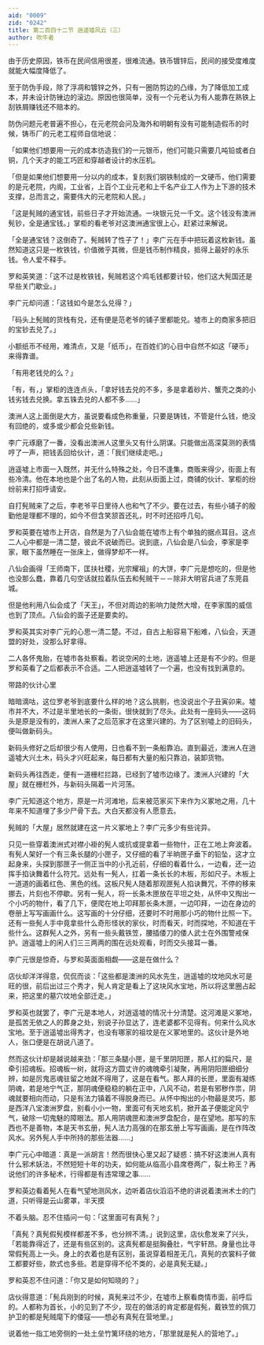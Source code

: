 ```yaml
---
aid: "0009"
zid: "0242"
title: 第二百四十二节 逍遥墟风云（三）
author: 吹牛者
---
```


由于历史原因，铁币在民间信用很差，很难流通。铁币镀锌后，民间的接受度难度就能大幅度降低了。

至于防伪手段，除了浮凋和镀锌之外，只有一圈防剪边的凸缘，为了降低加工成本，并未设计防锉边的滚边。原因也很简单，没有一个元老认为有人能靠在熟铁上刮铁屑赚钱还不赔本的。

防伪问题元老普遍不担心，在元老院会问及海外和明朝有没有可能制造假币的时候，铸币厂的元老工程师自信地说：

「如果他们想要用一元的成本彷造我们的一元银币，他们可能只需要几吨铅或者白铜，几个天才的能工巧匠和穿越者设计的水压机。

「但是如果他们想要用一分以内的成本，复刻我们钢铁制成的一文硬币，他们需要的是元老院，内阁，工业省，上百个工业元老和上千名产业工人作为上下游的技术支撑，总而言之，需要伟大的元老院和人民。」

「这是髡贼的通宝钱，前些日子才开始流通。一块银元兑一千文。这个钱没有澳洲髡钞，全是通宝钱。」掌柜的看老爷对这澳洲通宝很上心，赶紧过来解说。

「全是通宝钱？这倒奇了。髡贼转了性子了！」李广元在手中把玩着这枚新钱。虽然知道这只是一枚铁钱，价值微乎其微，但是钱币制作精良，抵得上最好的永乐钱。令人爱不释手。

罗和英笑道：「这不过是枚铁钱，髡贼若这个鸡毛钱都要计较，他们这大髡国还是早些关门歇业。」

李广元却问道：「这钱如今是怎么兑得？」

「码头上髡贼的货栈有兑，还有便是范老爷的铺子里都能兑。墟市上的商家多把旧的宝钞去兑了。」

小额纸币不经用，难清点，又是「纸币」，在百姓们的心目中自然不如这「硬币」来得靠谱。

「有用老钱兑的么？」

「有，有，」掌柜的连连点头，「拿好钱去兑的不多，多是拿着砂片、蟹壳之类的小钱劣钱去兑换。拿五铢去兑的人都不多……」

澳洲人这上面倒是大方，虽说要看成色称重量，只要是铸钱，不管是什么钱，绝没有回绝的，或多或少都会兑些新钱。

李广元琢磨了一番，没看出澳洲人这里头又有什么阴谋。只能做出高深莫测的表情哼了一声，把钱丢回给伙计，道：「我们继续走吧。」

逍遥墟上市面一入既然，并无什么特殊之处，今日不逢集，商贩来得少，街面上有些冷清。他在本地也是个出了名的人物，此刻从街面上过，商铺的伙计、掌柜的纷纷前来打招呼请安。

自打髡贼来了之后，李老爷平日里待人也和气了不少。要在过去，有些小铺子的殷勤他是理都不理的，如今不但含笑颔首还礼，时不时还招呼几句。

罗和英要在墟市上开店，自然是为了八仙会能在墟市上有个单独的据点耳目。这点二人心中都是一清二楚，彼此不说破而已。说到底，八仙会是八仙会，李家是李家，眼下虽然睡在一张床上，做得梦却不一样。

八仙会画得「王师南下，匡扶社稷，光宗耀祖」的大饼，李广元是想吃的，但是他也没那么蠢，靠着几句空话就拉着队伍去和髡贼干－－除非大明官兵进了东莞县城。

但是他利用八仙会成了「天王」，不但对周边的影响力陡然大增，在李家围的威信也到了顶点。八仙会的面子还是要卖的。

罗和英其实对李广元的心思一清二楚。不过，自古上船容易下船难，八仙会，天道盟的好处，没那么好拿得。

二人各怀鬼胎，在墟市各处察看。若说空闲的土地，逍遥墟上还是有不少的。但是罗和英看了之后都表示不合适。二人把逍遥墟转了一个遍，也没有找到满意的。

带路的伙计心里

暗暗滴咕，这位罗老爷到底要什么样的地？这么挑剔，也没说出个子丑寅卯来。墟市并不大，不过是半里地长的一条街，很快就到了尽头。此处有一座码头――这码头是原是没有的，澳洲人来了之后范家才在这里兴建的。为了区别墟上的旧码头，便叫做新码头。

新码头修好之后却很少有人使用，日也看不到一条船靠泊。直到最近，澳洲人在逍遥墟大兴土木，码头才兴旺起来，每日都有大量的船只靠泊，装卸货物。

新码头再往西走，便有一道栅栏拦路，已经到了墟市边缘了。澳洲人兴建的「大屋」就在栅栏外，与新码头隔着一片河荡。

李广元知道这个地方，原是一片河滩地，后来被范家买下来作为义冢地之用，几十年来不知道埋了多少尸骨下去。大白天都没有人愿意去。

髡贼的「大屋」居然就建在这一片义冢地上？李广元多少有些诧异。

只见一些穿着澳洲式对襟小褂的髡人或抗或提拿着一些物什，正在工地上奔波着。有髡人架好一个有三条长腿的小匣子，又仔细的看了半晌匣子垂下的铅坠，这才立起身来，头探到那匣子一侧正当中的小孔近前，仔细的看着什么，一边看，还一边挥手掐诀舞着什么符咒。远处有一髡人，扛着一条长长的木板，形如尺子。木板上一道道的画着红色、黑色的线。这板尺髡人随着那观匣髡人掐诀舞咒，不停的移来挪去，片刻也不停歇。另有一髡人，将一长条木匣放在平坦之处，从怀中又掏出一个小巧的物什，看了几下，便爬在地上叩拜那长条木匣，一边叩拜，一边在身边的卷册上写写画画什么。这写画的十分仔细，还要时不时用那小巧的物什比照一下。还有一些髡人手中竟拿些什么奇形怪状的家伙，时而看天，时而探地，不知道在干些什么。这群髡人之外，另有一些头戴铁笠，腰插倭刀的倭人武士在外围警戒保护。逍遥墟上的闲人们三三两两的围在远处观看，时而交头接耳一番。

李广元很是惊奇，与罗和英面面相觑――这是在做什么？

店伙却洋洋得意，侃侃而谈：「这些都是澳洲的风水先生，逍遥墟的坟地风水可是旺的很，前后出过三个秀才，髡人肯定是看上了这块风水宝地，所以将这里圈占起来，把这里的墓穴坟地全部迁走。」

罗和英也就罢了，李广元是本地人，对逍遥墟的情况十分清楚。这河滩是义冢地，是孤苦无依之人的葬身之处，别说子孙显达了，连老婆都不见得有。何来什么风水宝地。至于逍遥墟出得秀才，也没有哪家的祖坟是在义冢地里的。这伙计是外地人，张口便是在胡说八道了。

然而这伙计却是越说越来劲：「那三条腿小匣，是千里阴阳匣，那人扛的扁尺，是牵引招魂板。招魂板一树，就将这方圆丈许的魂魄牵引凝聚，再用阴阳匣细细分辨，如是厉鬼恶魂驻留之地就不得用了，这是在看气。那人拜的长匣，里面有凝练阴魂，若是地宁气正，那阴魂便稳稳的躺在正中，八风不动，若是有邪秽作祟，阴魂就要相向而动，只是有法力镇着不得脱身而已。从怀中掏出的小物最是灵巧，那是西洋八宝澳洲罗盘，别看小小一物，里面可有天地玄机，掀开盖子便能定风宁气，破除一切鬼魅的障眼法。那人用阴魂匣和澳洲罗盘配合，是在望地。那写的东西也不是善物，本是天书玄册，髡人法力高强的在那玄册上写写画画，是在作阵改风水。另外髡人手中所持的那些法器……」

李广元心中暗道：真是一派胡言！然而很快心里又起了疑惑：搞不好这澳洲人真有什么邪术妖法，不然短短十年的功夫，如何能从临高小县席卷两广，裂土称王？再说他们的许多秘术，行得都是有违常理之事……

罗和英边看着髡人在看气望地测风水，边听着店伙滔滔不绝的讲说着澳洲术士的门道，只听得是云山雾罩，半天摸

不着头脑。忍不住插问一句：「这里面可有真髡？」

「真髡？真髡假髡模样都差不多，也分辨不清。」说到这里，店伙愈发来了兴头，「若能靠得近了，还是有些区别的。这真髡都是挺胸叠肚，气宇轩昂。身量也比寻常假髡高上一头。身上的衣着也是有区别，虽说穿着相差无几，真髡的衣裳料子做工都要好些，款式也多些。若是穿得不伦不类的，必是真髡无疑。」

罗和英忍不住问道：「你又是如何知晓的？」

店伙得意道：「髡兵刚到的时候，真髡来过不少，在墟市上察看商情市面，前呼后的。人都称为首长，小的见到了不少，现在的做活的肯定都是假髡，戴铁笠的佩刀护卫的都是髡贼麾下的倭寇――想必有真髡在营地里。」

说着他一指工地旁侧的一处土垒竹篱环绕的地方，「那里就是髡人的营地了。」

